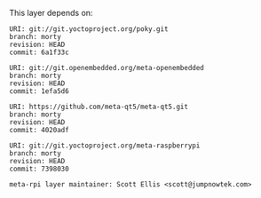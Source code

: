 This layer depends on:

    URI: git://git.yoctoproject.org/poky.git
    branch: morty
    revision: HEAD
    commit: 6a1f33c

    URI: git://git.openembedded.org/meta-openembedded
    branch: morty
    revision: HEAD
    commit: 1efa5d6

    URI: https://github.com/meta-qt5/meta-qt5.git
    branch: morty
    revision: HEAD
    commit: 4020adf

    URI: git://git.yoctoproject.org/meta-raspberrypi 
    branch: morty
    revision: HEAD
    commit: 7398030

    meta-rpi layer maintainer: Scott Ellis <scott@jumpnowtek.com>
